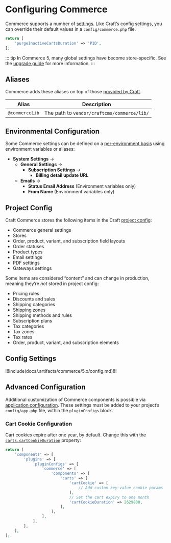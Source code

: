 # Configuring Commerce

Commerce supports a number of [settings](#config-settings). Like Craft’s config settings, you can override their default values in a `config/commerce.php` file.

```php
return [
    'purgeInactiveCartsDuration' => 'P1D',
];
```

::: tip
In Commerce 5, many global settings have become store-specific. See the [upgrade guide](upgrade.md#multi-store) for more information.
:::

## Aliases

Commerce adds these aliases on top of those [provided by Craft](/5.x/configure.md#aliases).

| Alias | Description
| ----- | -----------
| `@commerceLib` | The path to `vendor/craftcms/commerce/lib/`

## Environmental Configuration

Some Commerce settings can be defined on a [per-environment basis](/5.x/configure.md#control-panel-settings) using environment variables or aliases:

- **System Settings** &rarr;
    - **General Settings** &rarr;
        - **Subscription Settings** &rarr;
            - **Billing detail update URL**
    - **Emails** &rarr;
        - **Status Email Address** (Environment variables only)
        - **From Name** (Environment variables only)

## Project Config

Craft Commerce stores the following items in the Craft [project config](/5.x/system/project-config.md):

- Commerce general settings
- Stores
- Order, product, variant, and subscription field layouts
- Order statuses
- Product types
- Email settings
- PDF settings
- Gateways settings

Some items are considered “content” and can change in production, meaning they’re _not_ stored in project config:

- Pricing rules
- Discounts and sales
- Shipping categories
- Shipping zones
- Shipping methods and rules
- Subscription plans
- Tax categories
- Tax zones
- Tax rates
- Order, product, variant, and subscription elements

## Config Settings

<!-- This section of the page is dynamically generated! Changes to the file below may be overwritten by automated tools. -->
!!!include(docs/.artifacts/commerce/5.x/config.md)!!!

## Advanced Configuration

Additional customization of Commerce components is possible via [application configuration](/5.x/reference/config/app.md). These settings must be added to your project’s `config/app.php` file, within the `pluginConfigs` block.

### Cart Cookie Configuration

Cart cookies expire after one year, by default. Change this with the [`carts.cartCookieDuration`](commerce5:craft\commerce\services\Carts::cartCookieDuration) property:

```php
return [
    'components' => [
        'plugins' => [
            'pluginConfigs' => [
                'commerce' => [
                    'components' => [
                        'carts' => [
                            'cartCookie' => [
                                // Add custom key-value cookie params
                            ],
                            // Set the cart expiry to one month
                            'cartCookieDuration' => 2629800,
                        ],
                    ],
                ],
            ],
        ],
    ],
];
```

